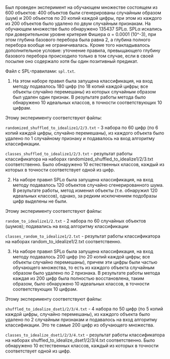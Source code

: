 Был проведен эксперимент на обучающем множестве состоящем из 600 объектов: 400 объектов были сгенерированы случайным образом (шум) и 200 объектов по 20 копий каждой цифры, при этом из каждого из 200 объектов было удалено по двум случайным признакам. На обучающем множестве было обнаружено 135437 SPLα. SPLα искались при доверительном уровне критерия Фишера α = 0.0001 (10^-3), при этом глубина базового перебора была равна 2, а глубина полного перебора вообще не ограничивалась. Кроме того накладывалось дополнительное условие: уточнение правила, превыщающего глубину базового перебора происходило только в том случае, если в своей посылке оно содержало хотя бы один позитивный предикат.

Файл с SPL-правилами: `spl.txt`.

1. На этом наборе правил была запущена классификация, на вход методу подавалось 180 цифр (по 18 копий каждой цифры; все объекты случайно перемешаны) из которых случайным образом был удален один признак. В результате работы метода было обнаружено 10 идеальных классов, в точности соответствующих 10 цифрам. 
        
Этому эксперименту соответствуют файлы:

`randomized_shuffled_to_idealize1/2/3.txt` - 3 набора по 60 цифр (по 6 копий каждой цифры, случайно перемешаны), из каждого объекта было удалено по 1 случайному признаку и подавалось на вход алгоритму классификации.

`classes_shuffled_to_idealize1/2/3.txt` - результат работы классификатора на наборах randomized_shuffled_to_idealize1/2/3.txt соответственно. Было обнаружено 10 естественных классов, каждый из которых в точности соответствует одной из цифр.

2. На наборе правил SPLα была запущена классификация, на вход методу подавалось 120 объектов случайно сгенерированного шума. В результате работы, метод изменил объекты (т.е. обнаружил 120 идеальных классов), однако, за редким исключением подобразы цифр выделены не были.
       
Этому эксперименту соответствуют файлы:

`random_to_idealize1/2.txt` - 2 набора по 60 случайных объектов (шумов); подавались на вход алгоритму классификации

`classes_random_to_idealize1/2.txt` - результат работы классификатора на наборах random_to_idealize1/2.txt соответственно.

3. На наборе правил SPLα была запущена классификация, на вход методу подавалось 200 цифр (по 20 копий каждой цифры; все объекты случайно перемешаны), причем эти цифры были частью обучающего множества, то есть из каждого объекта случайным образом было удалено по 2 признака. В результате работы метода каждая из 200 цифр была полностью восстановлена, таким образом, было обнаружено 10 идеальных классов, в точности соответствующих 10 цифрам.
       
Этому эксперименту соответствуют файлы:

`shuffled_to_idealize_dset1/2/3/4.txt` - 4 набора по 50 цифр (по 5 копий каждой цифры, случайно перемешаны), из каждого объекта было удалено по 2 случайным признакам и подавалось на вход алгоритму классификации. Это те самые 200 цифр из обучающего множества.

`classes_to_idealize_dset1/2/3/4.txt` - результат работы классификатора на наборах shuffled_to_idealize_dset1/2/3/4.txt соответственно. Было обнаружено 10 естественных классов, каждый из которых в точности соответствует одной из цифр.
